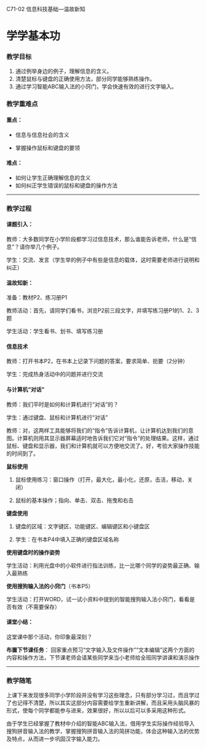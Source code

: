 C71-02
信息科技基础—温故新知

# 学学基本功

### 教学目标

1. 通过例举身边的例子，理解信息的含义。
2.  清楚鼠标与键盘的正确使用方法，部分同学能够熟练操作。
3. 通过学习智能ABC输入法的小窍门，学会快速有效的进行文字输入。

### 教学重难点

#### 重点：

- 信息与信息社会的含义

- 掌握操作鼠标和键盘的要领

#### 难点：

- 如何让学生正确理解信息的含义
- 如何纠正学生错误的鼠标和键盘的操作方法

------

### 教学过程
#### 课题引入：

教师：大多数同学在小学阶段都学习过信息技术，那么谁能告诉老师，什么是“信息”？请你举几个例子。

学生：交流、发言（学生举的例子中有些是信息的载体，这时需要老师进行说明和纠正）



#### 温故知新：

准备：教材P2、练习册P1

教师活动：首先，请同学们看书，浏览P2前三段文字，并填写练习册P1的1、2、3题

学生活动：学生看书、划书、填写练习册



#### 信息技术

教师：打开书本P2，在书本上记录下问题的答案，要求简单、扼要（2分钟）

学生：完成热身活动中的问题并进行交流



#### 与计算机“对话”

教师：我们平时是如何和计算机进行“对话”的？

学生：通过键盘、鼠标和计算机进行“对话”

教师：对，这两样工具能够将我们的“指令”告诉计算机，让计算机达到我们的意图。计算机则用其显示器屏幕适时地告诉我们它对“指令”的处理结果。这样，通过鼠标、键盘和显示器，我们和计算机就可以方便地交流了。好，考验大家操作技能的时间到了。

**鼠标使用**

1. 鼠标使用练习：窗口操作（打开，最大化，最小化，还原，击活，移动，关闭）

2. 鼠标的基本操作；指向、单击、双击、拖曳和右击

**键盘使用**

1. 键盘的区域：文字键区、功能键区、编辑键区和小键盘区

2. 学生：在书本P4中填入正确的键盘区域名称

**使用键盘时的操作姿势**

学生活动：利用光盘中的小软件进行指法训练，比一比哪个同学的姿势最正确、输入最熟练

**使用搜狗输入法的小窍门**（书本P5）

学生活动：打开WORD，试一试小资料中提到的智能搜狗输入法小窍门，看看是否有效（不需要保存）



#### 课堂小结：

这堂课中那个活动，你印象最深刻？

**布置下节课任务**：
回家重点预习“文字输入及文件操作”“文本编辑”这两个方面的内容和操作方法，下节课老师会请某些同学来当小老师给全班同学讲课和演示操作

------


### 教学随笔
上课下来发现很多同学小学阶段并没有学习这些理念，只有部分学习过，而且学过了也记得不清楚，所以其实这部分内容需要给学生重新讲解，而且采用头脑风暴的形式，使每个同学都能参与进来，效果很好，所以以后可以多采用这种形式。

由于学生已经掌握了教材中介绍的智能ABC输入法，借用学生实际操作经验导入搜狗拼音输入法的教学，掌握搜狗拼音输入法的简拼功能，体会这种输入法的优势及特点，从而进一步巩固汉字输入能力。



